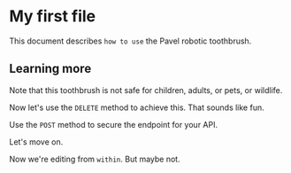 # My first file

This document describes `how to use` the Pavel robotic toothbrush.  

## Learning more

Note that this toothbrush is not safe for children, adults, or pets, or wildlife.  

Now let's use the `DELETE` method to achieve this.  That sounds like fun.

Use the `POST` method to secure the endpoint for your API.

Let's move on.

Now we're editing from `within`.  But maybe not.
